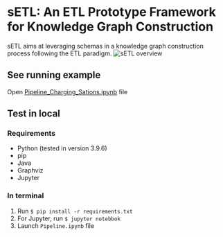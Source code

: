 # sETL: An ETL Prototype Framework for Knowledge Graph Construction
sETL aims at leveraging schemas in a knowledge graph construction process following the ETL paradigm.
![sETL overview](https://github.com/Sarra-Ouelhadj/SemanticLifting/assets/59183609/09b58f8e-1cd1-4a62-b512-a03f38f9fe10)

## See running example
Open [Pipeline_Charging_Sations.ipynb](https://github.com/Sarra-Ouelhadj/SemanticLifting/blob/master/Pipeline_Charging_Stations.ipynb) file

## Test in local
### Requirements
* Python (tested in version 3.9.6)
* pip
* Java
* Graphviz
* Jupyter

### In terminal
1. Run ```$ pip install -r requirements.txt```
2. For Jupyter, run ```$ jupyter notebbok```
3. Launch `Pipeline.ipynb` file
